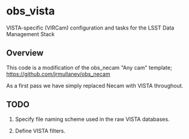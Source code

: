 # obs_vista
VISTA-specific (VIRCam) configuration and tasks for the LSST Data Management Stack

## Overview

This code is a modification of the obs_necam "Any cam" template; https://github.com/jrmullaney/obs_necam

As a first pass we have simply replaced Necam with VISTA throughout.

## TODO

1. Specify file naming scheme used in the raw VISTA databases.

2. Define VISTA filters.
